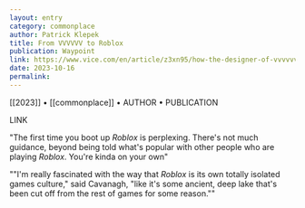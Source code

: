 ```yaml
---
layout: entry
category: commonplace
author: Patrick Klepek
title: From VVVVVV to Roblox
publication: Waypoint
link: https://www.vice.com/en/article/z3xn95/how-the-designer-of-vvvvvv-and-dicey-dungeons-fell-in-love-with-roblox
date: 2023-10-16
permalink:
---
```


[[2023]] • [[commonplace]] • AUTHOR • PUBLICATION

LINK

"The first time you boot up *Roblox* is perplexing. There's not much guidance, beyond being told what's popular with other people who are playing *Roblox*. You're kinda on your own"

""I'm really fascinated with the way that *Roblox* is its own totally isolated games culture," said Cavanagh, "like it's some ancient, deep lake that's been cut off from the rest of games for some reason.""
